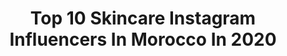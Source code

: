 ---
title: Top 10 Skincare Instagram Influencers In Morocco In 2020
description: >-
  Find top skincare Instagram influencers in Morocco in 2020. Most popular hashtags: #ootd #makeup #love #blogger.
platform: Instagram
profiles:
  - username: "proud_oof_beauty"
    fullname: >-
      MAHA       مهـــى 🎀
    location: "Morocco"
    followers: 51585
    engagement: 216
    commentsToLikes: 0.166779
    avatar: "https://scontent-ams4-1.cdninstagram.com/v/t51.2885-19/s320x320/74634310_535001027347822_5694260653125009408_n.jpg?_nc_ht=scontent-ams4-1.cdninstagram.com&_nc_ohc=DXvCu4A45vAAX94nmZF&oh=285953fa4a2bfe8f64e387a61b772667&oe=5EB40499"
    verified: false
    hashtags: "#blogger, #likeforlikes, #unicorn, #flowers"
  - username: "beauty_time_le_blog"
    fullname: >-
      Ghizlane | غزلان 💫✨
    location: "Morocco"
    followers: 84991
    engagement: 62
    commentsToLikes: 0.115046
    avatar: "https://scontent-ams4-1.cdninstagram.com/v/t51.2885-19/s320x320/71760381_2186280681472402_3292204904692580352_n.jpg?_nc_ht=scontent-ams4-1.cdninstagram.com&_nc_ohc=t-TE54n3EKoAX-AZtw6&oh=c7328f4555ced0800eb22723aa0c1f67&oe=5EB73F28"
    verified: false
    hashtags: "#maquillage, #followers, #likeforfollow, #maroco"
  - username: "happylittlefrenchie"
    fullname: >-
      Ouiame 💫
    location: "Morocco"
    followers: 9020
    engagement: 546
    commentsToLikes: 0.194551
    avatar: "https://scontent-lhr8-1.cdninstagram.com/v/t51.2885-19/s320x320/69456438_3097005803674791_4124220656399155200_n.jpg?_nc_ht=scontent-lhr8-1.cdninstagram.com&_nc_ohc=xMUg7muJUb4AX9lyPU3&oh=700dfdaaaa1ef916555c6a027550ec5f&oe=5EBB63A3"
    verified: false
    hashtags: "#jewelry, #green, #balenciagashoes, #baby2020"
  - username: "malakiies"
    fullname: >-
      Malak
    location: "Morocco"
    followers: 160909
    engagement: 462
    commentsToLikes: 0.010257
    avatar: "https://scontent-lhr8-1.cdninstagram.com/v/t51.2885-19/s320x320/88360958_187677282514925_4322694801704091648_n.jpg?_nc_ht=scontent-lhr8-1.cdninstagram.com&_nc_ohc=bQUXNNJEpz0AX8ThD42&oh=5a22ffc66283bf544539fe8a9b6fe872&oe=5EBB7CA8"
    verified: false
    hashtags: "#coronavirus, #fashionblogger, #outfitstyle, #islascanarias"
  - username: "beauhemm"
    fullname: >-
      Beau Hemm 보헴 / 김희원
    location: "Morocco"
    followers: 51099
    engagement: 53
    commentsToLikes: 0.123970
    avatar: "https://scontent-amt2-1.cdninstagram.com/v/t51.2885-19/s320x320/92230145_247576026377952_2514079048246755328_n.jpg?_nc_ht=scontent-amt2-1.cdninstagram.com&_nc_ohc=LSrkC9UDDjEAX83kSpg&oh=2681a5f9a35ac91b17b251f4f5955271&oe=5EB80847"
    verified: false
    hashtags: "#marrkechstyle, #sustainablefashion, #beauhemmdaily, #isabelmarant"
  - username: "lakssilihouda"
    fullname: >-
      هدى🌸 Lakssili Houda
    location: "Morocco"
    followers: 287651
    engagement: 255
    commentsToLikes: 0.010536
    avatar: "https://scontent-lhr8-1.cdninstagram.com/v/t51.2885-19/s320x320/92629995_1404238956413223_335991421800546304_n.jpg?_nc_ht=scontent-lhr8-1.cdninstagram.com&_nc_ohc=rnr7HLdvvh0AX__shuU&oh=2830babef61340e55a0953079c4535a1&oe=5EB9864B"
    verified: false
    hashtags: "#hijabstyle, #muslimah, #fashionblogger, #nord"
  - username: "_manel_beauty"
    fullname: >-
      Manel 🤍
    location: "Morocco"
    followers: 83329
    engagement: 212
    commentsToLikes: 0.081600
    avatar: "https://scontent-ams4-1.cdninstagram.com/v/t51.2885-19/s320x320/83446796_232810847764843_8513582425803063296_n.jpg?_nc_ht=scontent-ams4-1.cdninstagram.com&_nc_ohc=ckmXl77hbKkAX9dB-LE&oh=8c77c86f09f3b2194714e99102f0c122&oe=5EB8F42B"
    verified: false
    hashtags: "#bollywooddress, #hijab, #weedinginspiration, #girlpower"
  - username: "meksi_doha"
    fullname: >-
      Doha Meksi  ضحى مكسي
    location: "Morocco"
    followers: 368156
    engagement: 98
    commentsToLikes: 0.011342
    avatar: "https://scontent-atl3-1.cdninstagram.com/v/t51.2885-19/s320x320/84347682_482980029048669_1352733570879193088_n.jpg?_nc_ht=scontent-atl3-1.cdninstagram.com&_nc_ohc=PHr6ecTNjxoAX_T4jdw&oh=0219001116db06e5956b4b4e172114d3&oe=5EBAE5F0"
    verified: false
    hashtags: "#skincare, #amaliamorocco, #family, #stylish"
  - username: "nourrina"
    fullname: >-
      NourElhouda
    location: "Morocco"
    followers: 112678
    engagement: 554
    commentsToLikes: 0.021242
    avatar: "https://scontent-lhr8-1.cdninstagram.com/v/t51.2885-19/s320x320/89964818_257659358571684_2936007796363100160_n.jpg?_nc_ht=scontent-lhr8-1.cdninstagram.com&_nc_ohc=4vYxgB3LMT0AX_eg1sn&oh=eb2166ce8087b12fa8b93d891f9023c1&oe=5EBB16B5"
    verified: false
    hashtags: "#pizzalover, #dinner, #corona, #highlighter"
  - username: "reena.abdelrahim"
    fullname: >-
      🦩رينا🦩
    location: "Morocco"
    followers: 277539
    engagement: 236
    commentsToLikes: 0.012698
    avatar: "https://scontent-ams4-1.cdninstagram.com/v/t51.2885-19/s320x320/90427136_892431107893715_2956939293710352384_n.jpg?_nc_ht=scontent-ams4-1.cdninstagram.com&_nc_ohc=1fvtPabyx2UAX-f8Og2&oh=f88045fdd7232fdefad5691cd50ca3f7&oe=5EB80753"
    verified: false
    hashtags: "#skincare, #bratzdolls, #lips, #bratzchallenge"
---